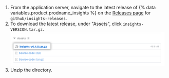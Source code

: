 1. From the application server, navigate to the latest release of {% data variables.product.prodname_insights %} on the [Releases page](https://github.com/github/insights-releases/releases/latest) for `github/insights-releases`.
2. To download the latest release, under "Assets", click `insights-VERSION.tar.gz`.
  ![Installation assset](/assets/images/help/insights/installation-tgz.png)
3. Unzip the directory.
